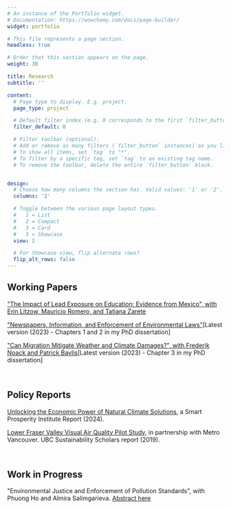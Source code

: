 ```yaml
---
# An instance of the Portfolio widget.
# Documentation: https://wowchemy.com/docs/page-builder/
widget: portfolio

# This file represents a page section.
headless: true

# Order that this section appears on the page.
weight: 30

title: Research
subtitle: ''

content:
  # Page type to display. E.g. project.
  page_type: project

  # Default filter index (e.g. 0 corresponds to the first `filter_button` instance below).
  filter_default: 0

  # Filter toolbar (optional).
  # Add or remove as many filters (`filter_button` instances) as you like.
  # To show all items, set `tag` to "*".
  # To filter by a specific tag, set `tag` to an existing tag name.
  # To remove the toolbar, delete the entire `filter_button` block.


design:
  # Choose how many columns the section has. Valid values: '1' or '2'.
  columns: '2'

  # Toggle between the various page layout types.
  #   1 = List
  #   2 = Compact
  #   3 = Card
  #   5 = Showcase
  view: 2

  # For Showcase view, flip alternate rows?
  flip_alt_rows: false
---
```


## Working Papers

["The Impact of Lead Exposure on Education: Evidence from Mexico", with Erin Litzow, Mauricio Romero, and Tatiana Zarete](pdf/Lead_and_test_scores_Mex_WP.pdf)

["Newspapers, Information, and Enforcement of Environmental Laws"](pdf/JMP_Cecato2022.pdf)[Latest version (2023) - Chapters 1 and 2 in my PhD dissertation]

["Can Migration Mitigate Weather and Climate Damages?", with Frederik Noack and Patrick Baylis](pdf/Cecato_et.al.(2022).pdf)[Latest version (2023) - Chapter 3 in my PhD dissertation]



<br>

## Policy Reports

[Unlocking the Economic Power of Natural Climate Solutions](https://institute.smartprosperity.ca/unlocking-the-economic-power-of-natural-climate-solutions), a Smart Prosperity Institute Report (2024).

[Lower Fraser Valley Visual Air Quality Pilot Study](https://sustain.ubc.ca/about/resources/lower-fraser-valley-visual-air-quality-pilot-study?fbclid=IwAR3hXPyvF1DXFtY_Cmu3CMDH6D8bM-mR2BnhRii9CjWEgnzU_8sET8K6ad4), in partnership with Metro Vancouver. UBC Sustainability Scholars report (2019).

<br>

## Work in Progress

"Environmental Justice and Enforcement of Pollution Standards", with Phuong Ho and Almira Salimgarieva. [Abstract here](pdf/Abstract_EJ.pdf)